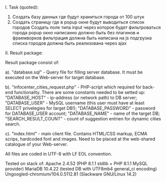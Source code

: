 I. Task (quoted):

1) Создать базу данных где будут храниться города от 100 штук
2) Создать страницу где в popup окне будут выводиться список городов 
Создать поле типа input через которое будет фильтроваться города 
popup окно написанно должно быть без плагинов и фраемворков 
фильтрация должна быть написана на js 
подгрузка списка городов должна быть реализована через ajax

II. Result package:

Result package consist of:

a). "database.sql" - Query file for filling server database.
It must be executed on the Web-server for target database.

b). "infocenter_cities_request.php" - PHP-script which required for back-end
functionality. There are some constants needed to be setted up:
"DATABASE_HOST" - ip-address (or network path) to DB server;
"DATABASE_USER" - MySQL username (this user must have at least SELECT
privelegies for target DB!);
"DATABASE_PASSWORD" - password for DATABASE_USER account;
"DATABASE_NAME" - name of the target DB;
"SEARCH_RESULT_COUNT" - count of suggestion entrien for dynamic cities search.

c). "index.html" - main client file. Contains HTML/CSS markup, ECMA scrips,
hardcoded font and images. Need to be placed at the web-shared catalogue of your
Web-server.

All files are coded in UTF-8 with LF EOL convention.

Tested on stack of:
Apache 2.4.52 (PHP 8.1.1 stdlib + PHP 8.1.1 MySQL provider)
MariaDB 10.4.22 (tested DB with UTF8mb4 general_ci encoding)
Ungoogled-chromium/104.0.5112.81 (Slackware GNU/Linux 14.2)
